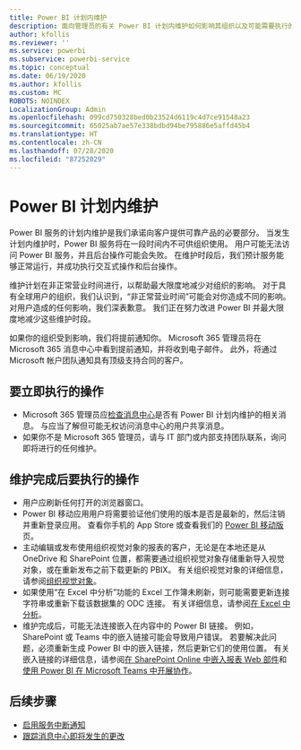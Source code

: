 ```yaml
---
title: Power BI 计划内维护
description: 面向管理员的有关 Power BI 计划内维护如何影响其组织以及可能需要执行的后续步骤的信息。
author: kfollis
ms.reviewer: ''
ms.service: powerbi
ms.subservice: powerbi-service
ms.topic: conceptual
ms.date: 06/19/2020
ms.author: kfollis
ms.custom: MC
ROBOTS: NOINDEX
LocalizationGroup: Admin
ms.openlocfilehash: 099cd750328bed0b23524d6119c4d7ce91548a23
ms.sourcegitcommit: 65025ab7ae57e338bdbd94be795886e5affd45b4
ms.translationtype: HT
ms.contentlocale: zh-CN
ms.lasthandoff: 07/28/2020
ms.locfileid: "87252029"
---
```

# <a name="power-bi-planned-maintenance"></a>Power BI 计划内维护

Power BI 服务的计划内维护是我们承诺向客户提供可靠产品的必要部分。 当发生计划内维护时，Power BI 服务将在一段时间内不可供组织使用。 用户可能无法访问 Power BI 服务，并且后台操作可能会失败。 在维护时段后，我们预计服务能够正常运行，并成功执行交互式操作和后台操作。  

维护计划在非正常营业时间进行，以帮助最大限度地减少对组织的影响。 对于具有全球用户的组织，我们认识到，“非正常营业时间”可能会对你造成不同的影响。 对用户造成的任何影响，我们深表歉意。 我们正在努力改进 Power BI 并最大限度地减少这些维护时段。

如果你的组织受到影响，我们将提前通知你。 Microsoft 365 管理员将在 Microsoft 365 消息中心中看到提前通知，并将收到电子邮件。 此外，将通过 Microsoft 帐户团队通知具有顶级支持合同的客户。

## <a name="actions-to-take-now"></a>要立即执行的操作

* Microsoft 365 管理员应[检查消息中心](https://admin.microsoft.com/Adminportal/Home#/MessageCenter)是否有 Power BI 计划内维护的相关消息。 与应当了解但可能无权访问消息中心的用户共享消息。
* 如果你不是 Microsoft 365 管理员，请与 IT 部门或内部支持团队联系，询问即将进行的任何维护。

## <a name="actions-to-take-when-maintenance-is-complete"></a>维护完成后要执行的操作

* 用户应刷新任何打开的浏览器窗口。
* Power BI 移动应用用户将需要验证他们使用的版本是否是最新的，然后注销并重新登录应用。 查看你手机的 App Store 或查看我们的 [Power BI 移动版](https://powerbi.microsoft.com/mobile/)页。
* 主动编辑或发布使用组织视觉对象的报表的客户，无论是在本地还是从 OneDrive 和 SharePoint 位置，都需要通过组织视觉对象存储重新导入视觉对象，或在重新发布之前下载更新的 PBIX。 有关组织视觉对象的详细信息，请参阅[组织视觉对象](service-admin-portal.md#organization-visuals)。
* 如果使用“在 Excel 中分析”功能的 Excel 工作簿未刷新，则可能需要更新连接字符串或重新下载该数据集的 ODC 连接。 有关详细信息，请参阅[在 Excel 中分析](../collaborate-share/service-analyze-in-excel.md#connect-to-power-bi-data)。
* 维护完成后，可能无法连接嵌入在内容中的 Power BI 链接。 例如，SharePoint 或 Teams 中的嵌入链接可能会导致用户错误。 若要解决此问题，必须重新生成 Power BI 中的嵌入链接，然后更新它们的使用位置。 有关嵌入链接的详细信息，请参阅[在 SharePoint Online 中嵌入报表 Web 部件](../collaborate-share/service-embed-report-spo.md)和[使用 Power BI 在 Microsoft Teams 中开展协作](../collaborate-share/service-collaborate-microsoft-teams.md)。

## <a name="next-steps"></a>后续步骤

* [启用服务中断通知](service-interruption-notifications.md)
* [跟踪消息中心即将发生的更改](https://docs.microsoft.com/microsoft-365/admin/manage/message-center?view=o365-worldwide)
